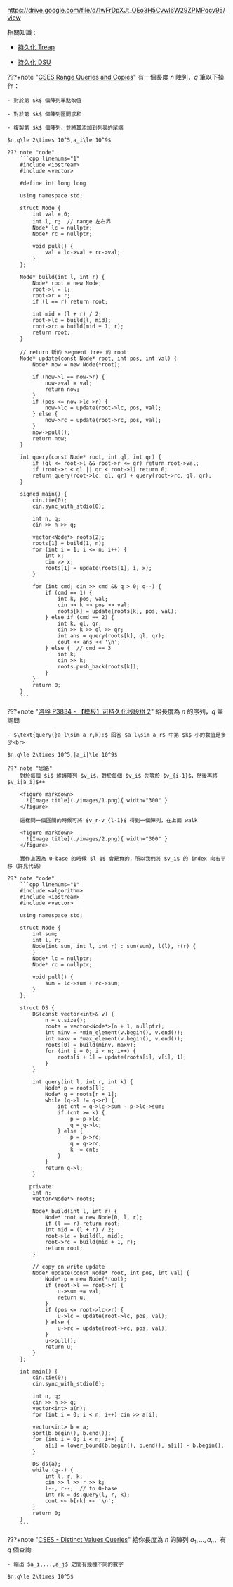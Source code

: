 <https://drive.google.com/file/d/1wFrDpXJt_OEo3H5Cvwl6W29ZPMPqcy95/view>

相關知識 : 

- [持久化 Treap](/wiki/ds/treap/#treap)

- [持久化 DSU](/wiki/graph/DSU/#_11)

???+note "[CSES Range Queries and Copies](https://cses.fi/problemset/task/1737)"
	有一個長度 $n$ 陣列，$q$ 筆以下操作：
    
    - 對於第 $k$ 個陣列單點改值
    
    - 對於第 $k$ 個陣列區間求和
    
    - 複製第 $k$ 個陣列，並將其添加到列表的尾端
    
    $n,q\le 2\times 10^5,a_i\le 10^9$
    
    ??? note "code"
    	```cpp linenums="1"
    	#include <iostream>
        #include <vector>
    
        #define int long long
    
        using namespace std;
    
        struct Node {
            int val = 0;
            int l, r;  // range 左右界
            Node* lc = nullptr;
            Node* rc = nullptr;
    
            void pull() {
                val = lc->val + rc->val;
            }
        };
    
        Node* build(int l, int r) {
            Node* root = new Node;
            root->l = l;
            root->r = r;
            if (l == r) return root;
    
            int mid = (l + r) / 2;
            root->lc = build(l, mid);
            root->rc = build(mid + 1, r);
            return root;
        }
    
        // return 新的 segment tree 的 root
        Node* update(const Node* root, int pos, int val) {
            Node* now = new Node(*root);
    
            if (now->l == now->r) {
                now->val = val;
                return now;
            }
            if (pos <= now->lc->r) {
                now->lc = update(root->lc, pos, val);
            } else {
                now->rc = update(root->rc, pos, val);
            }
            now->pull();
            return now;
        }
    
        int query(const Node* root, int ql, int qr) {
            if (ql <= root->l && root->r <= qr) return root->val;
            if (root->r < ql || qr < root->l) return 0;
            return query(root->lc, ql, qr) + query(root->rc, ql, qr);
        }
    
        signed main() {
            cin.tie(0);
            cin.sync_with_stdio(0);
    
            int n, q;
            cin >> n >> q;
    
            vector<Node*> roots(2);
            roots[1] = build(1, n);
            for (int i = 1; i <= n; i++) {
                int x;
                cin >> x;
                roots[1] = update(roots[1], i, x);
            }
    
            for (int cmd; cin >> cmd && q > 0; q--) {
                if (cmd == 1) {
                    int k, pos, val;
                    cin >> k >> pos >> val;
                    roots[k] = update(roots[k], pos, val);
                } else if (cmd == 2) {
                    int k, ql, qr;
                    cin >> k >> ql >> qr;
                    int ans = query(roots[k], ql, qr);
                    cout << ans << '\n';
                } else {  // cmd == 3
                    int k;
                    cin >> k;
                    roots.push_back(roots[k]);
                }
            }
            return 0;
        }
        ```

???+note "[洛谷 P3834 - 【模板】可持久化线段树 2](https://www.luogu.com.cn/problem/P3834)"
	給長度為 $n$ 的序列，$q$ 筆詢問
	
	- $\text{query(}a_l\sim a_r,k):$ 回答 $a_l\sim a_r$ 中第 $k$ 小的數值是多少<br>
	
	$n,q\le 2\times 10^5,|a_i|\le 10^9$
	
	??? note "思路"
		對於每個 $i$ 維護陣列 $v_i$，對於每個 $v_i$ 先等於 $v_{i-1}$，然後再將 $v_i[a_i]$++
		
		<figure markdown>
	      ![Image title](./images/1.png){ width="300" }
	    </figure>
		
		這樣問一個區間的時候可將 $v_r-v_{l-1}$ 得到一個陣列，在上面 walk
	
		<figure markdown>
	      ![Image title](./images/2.png){ width="300" }
	    </figure>
	    
	    實作上因為 0-base 的時候 $l-1$ 會是負的，所以我們將 $v_i$ 的 index 向右平移（詳見代碼）
	
	??? note "code"
		```cpp linenums="1"
		#include <algorithm>
	    #include <iostream>
	    #include <vector>
	
	    using namespace std;
	
	    struct Node {
	        int sum;
	        int l, r;
	        Node(int sum, int l, int r) : sum(sum), l(l), r(r) {
	        }
	        Node* lc = nullptr;
	        Node* rc = nullptr;
	
	        void pull() {
	            sum = lc->sum + rc->sum;
	        }
	    };
	
	    struct DS {
	        DS(const vector<int>& v) {
	            n = v.size();
	            roots = vector<Node*>(n + 1, nullptr);
	            int minv = *min_element(v.begin(), v.end());
	            int maxv = *max_element(v.begin(), v.end());
	            roots[0] = build(minv, maxv);
	            for (int i = 0; i < n; i++) {
	                roots[i + 1] = update(roots[i], v[i], 1);
	            }
	        }
	
	        int query(int l, int r, int k) {
	            Node* p = roots[l];
	            Node* q = roots[r + 1];
	            while (q->l != q->r) {
	                int cnt = q->lc->sum - p->lc->sum;
	                if (cnt >= k) {
	                    p = p->lc;
	                    q = q->lc;
	                } else {
	                    p = p->rc;
	                    q = q->rc;
	                    k -= cnt;
	                }
	            }
	            return q->l;
	        }
	
	       private:
	        int n;
	        vector<Node*> roots;
	
	        Node* build(int l, int r) {
	            Node* root = new Node(0, l, r);
	            if (l == r) return root;
	            int mid = (l + r) / 2;
	            root->lc = build(l, mid);
	            root->rc = build(mid + 1, r);
	            return root;
	        }
	
	        // copy on write update
	        Node* update(const Node* root, int pos, int val) {
	            Node* u = new Node(*root);
	            if (root->l == root->r) {
	                u->sum += val;
	                return u;
	            }
	            if (pos <= root->lc->r) {
	                u->lc = update(root->lc, pos, val);
	            } else {
	                u->rc = update(root->rc, pos, val);
	            }
	            u->pull();
	            return u;
	        }
	    };
	
	    int main() {
	        cin.tie(0);
	        cin.sync_with_stdio(0);
	
	        int n, q;
	        cin >> n >> q;
	        vector<int> a(n);
	        for (int i = 0; i < n; i++) cin >> a[i];
	
	        vector<int> b = a;
	        sort(b.begin(), b.end());
	        for (int i = 0; i < n; i++) {
	            a[i] = lower_bound(b.begin(), b.end(), a[i]) - b.begin();
	        }
	
	        DS ds(a);
	        while (q--) {
	            int l, r, k;
	            cin >> l >> r >> k;
	            l--, r--;  // to 0-base
	            int rk = ds.query(l, r, k);
	            cout << b[rk] << '\n';
	        }
	        return 0;
	    }
	    ```

???+note "[CSES - Distinct Values Queries](https://cses.fi/problemset/task/1734)"
    給你長度為 $n$ 的陣列 $a_1,...,a_n$，有 $q$ 個查詢
    
    - 輸出 $a_i,...,a_j$ 之間有幾種不同的數字
    
    $n,q\le 2\times 10^5$

